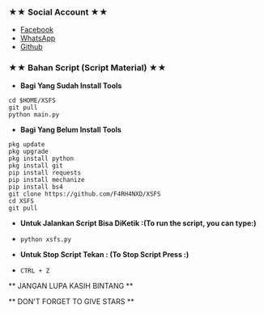 ### ★★ Social Account ★★
* [Facebook](m.facebook.com)
* [WhatsApp](https://wa.me/6283188860783)
* [Github](github.com/F4RH4NXD)

### ★★ Bahan Script (Script Material) ★★
* **Bagi Yang Sudah Install Tools**
```
cd $HOME/XSFS
git pull
python main.py
```

* **Bagi Yang Belum Install Tools**
```
pkg update
pkg upgrade
pkg install python
pkg install git
pip install requests
pip install mechanize
pip install bs4
git clone https://github.com/F4RH4NXD/XSFS
cd XSFS
git pull
```

* **Untuk Jalankan Script Bisa DiKetik :(To run the script, you can type:)**
* ```python xsfs.py```

* **Untuk Stop Script Tekan : (To Stop Script Press :)**
* ```CTRL + Z```

** JANGAN LUPA KASIH BINTANG **

** DON'T FORGET TO GIVE STARS **
